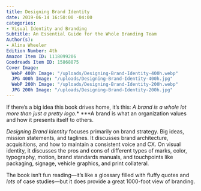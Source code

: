 ```yaml
---
title: Designing Brand Identity
date: 2019-06-14 16:50:00 -04:00
categories:
- Visual Identity and Branding
Subtitle: An Essential Guide for the Whole Branding Team
Author(s):
- Alina Wheeler
Edition Number: 4th
Amazon Item ID: 1118099206
Goodreads Item ID: 15868875
Cover Image:
  WebP 400h Image: "/uploads/Designing-Brand-Identity-400h.webp"
  JPG 400h Image: "/uploads/Designing-Brand-Identity-400h.jpg"
  WebP 200h Image: "/uploads/Designing-Brand-Identity-200h.webp"
  JPG 200h Image: "/uploads/Designing-Brand-Identity-200h.jpg"
---
```


If there’s a big idea this book drives home, it’s this: *A brand is a whole lot more than just a pretty logo.** ***A brand is what an organization values and how it presents itself to others.

*Designing Brand Identity* focuses primarily on brand strategy. Big ideas, mission statements, and taglines. It discusses brand architecture, acquisitions, and how to maintain a consistent voice and CX. On visual identity, it discusses the pros and cons of different types of marks, color, typography, motion, brand standards manuals, and touchpoints like packaging, signage, vehicle graphics, and print collateral.

The book isn’t fun reading—it’s like a glossary filled with fluffy quotes and *lots* of case studies—but it does provide a great 1000-foot view of branding.
